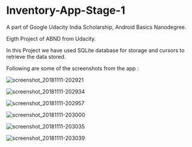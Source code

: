 # Inventory-App-Stage-1

A part of Google Udacity India Scholarship, Android Basics Nanodegree.

Eigth Project of ABND from Udacity.

In this Project we have used SQLite database for storage and cursors to retrieve the data stored.


Following are some of the screenshots from the app :


![screenshot_20181111-202921](https://user-images.githubusercontent.com/37339485/48314681-d862cc80-e5f2-11e8-802a-e1bee2ea80ef.jpeg)

![screenshot_20181111-202934](https://user-images.githubusercontent.com/37339485/48314686-e7497f00-e5f2-11e8-8f8d-5b91406196f8.jpeg)

![screenshot_20181111-202957](https://user-images.githubusercontent.com/37339485/48314688-ea446f80-e5f2-11e8-811a-9dfc5607ff9e.jpeg)

![screenshot_20181111-203000](https://user-images.githubusercontent.com/37339485/48314689-f0d2e700-e5f2-11e8-9d25-84a2494c666f.jpeg)

![screenshot_20181111-203035](https://user-images.githubusercontent.com/37339485/48314691-f5979b00-e5f2-11e8-8361-a0ff91b33f93.jpeg)

![screenshot_20181111-203039](https://user-images.githubusercontent.com/37339485/48314694-fb8d7c00-e5f2-11e8-939b-70f9c546af3d.jpeg)

